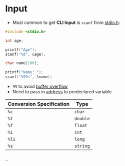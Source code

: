 # Input

- Most common to get **CLI Input** is `scanf` from [stdio.h](computer-science/docs/c/libraries.md):

```c
#include <stdio.h>

int age;

printf("Age");
scanf("%d", &age);

char name[100];

printf("Name: ");
scanf("%99s", &name); 
```

- `99` to avoid [buffer overflow](globals-heap-stack.md)
 - Need to pass in [address](computer-science/docs/c/pointers.md) to predeclared variable

| Conversion Specification | Type     |
| ------------------------ | -------- |
| `%c`                     | `char`   |
| `%f`                     | `double` |
| `%f`                     | `float`  |
| `%i`                     | `int`    |
| `%li`                    | `long`   |
| `%s`                     | `string` |
```shell

```
``
